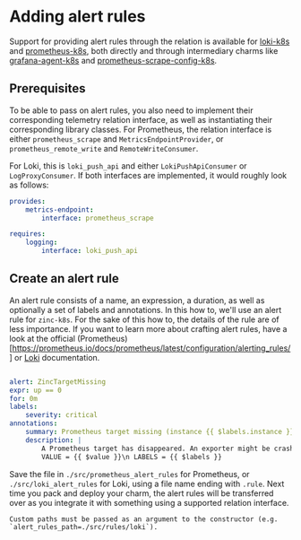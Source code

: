 # Adding alert rules

Support for providing alert rules through the relation is available
for [loki-k8s](https://charmhub.io/loki-k8s) and [prometheus-k8s](https://charmhub.io/prometheus-k8s), both directly and through 
intermediary charms like [grafana-agent-k8s](https://charmhub.io/grafana-agent-k8s) 
and [prometheus-scrape-config-k8s](https://charmhub.io/prometheus-scrape-config-k8s).

## Prerequisites

To be able to pass on alert rules, you also need to implement 
their corresponding telemetry relation interface, as well as instantiating 
their corresponding library classes. For Prometheus, the relation 
interface is either `prometheus_scrape` and `MetricsEndpointProvider`, 
or `prometheus_remote_write` and `RemoteWriteConsumer`.

For Loki, this is `loki_push_api` and either `LokiPushApiConsumer` 
or `LogProxyConsumer`. If both interfaces are implemented, it would 
roughly look as follows:

```yaml
provides:
    metrics-endpoint:
        interface: prometheus_scrape

requires:
    logging:
        interface: loki_push_api
```

## Create an alert rule

An alert rule consists of a name, an expression, a duration, as well 
as optionally a set of labels and annotations. In this how to, we'll 
use an alert rule for ``zinc-k8s``. For the sake of this how to, the 
details of the rule are of less importance. If you want to learn more 
about crafting alert rules, have a look at the official (Prometheus)[https://prometheus.io/docs/prometheus/latest/configuration/alerting_rules/] 
or [Loki](https://grafana.com/docs/loki/latest/alert/#alerting-rule-example) 
documentation.

```yaml

alert: ZincTargetMissing
expr: up == 0
for: 0m
labels:
    severity: critical
annotations:
    summary: Prometheus target missing (instance {{ $labels.instance }})
    description: |
        A Prometheus target has disappeared. An exporter might be crashed.
        VALUE = {{ $value }}\n LABELS = {{ $labels }}
```

Save the file in `./src/prometheus_alert_rules` for Prometheus, or `./src/loki_alert_rules` for Loki, using a file name ending with ``.rule``. 
Next time you pack and deploy your charm, the alert rules will be 
transferred over as you integrate it with something using a supported 
relation interface.

```{note}
Custom paths must be passed as an argument to the constructor (e.g. `alert_rules_path=./src/rules/loki`).
```